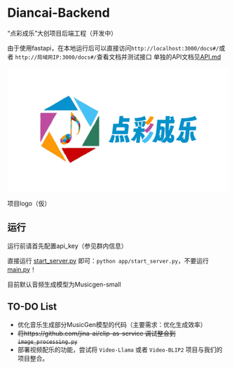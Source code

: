 # Diancai-Backend
“点彩成乐”大创项目后端工程（开发中）

由于使用fastapi，在本地运行后可以直接访问`http://localhost:3000/docs#/`或者 `http://局域网IP:3000/docs#/`查看文档并测试接口
单独的API文档见[API.md](API.md)

![](logo.png)

项目logo（仮）


## 运行
运行前请首先配置api_key（参见群内信息）

直接运行 [start_server.py](/app/start_server.py) 即可：`python app/start_server.py`，不要运行[main.py](/app/main.py)！

目前默认音频生成模型为Musicgen-small


## TO-DO List
- 优化音乐生成部分MusicGen模型的代码（主要需求：优化生成效率）
- ~~将https://github.com/jina-ai/clip-as-service 调试整合到`image_processing.py`~~
- 部署视频配乐的功能，尝试将 `Video-Llama` 或者 `Video-BLIP2` 项目与我们的项目整合。




